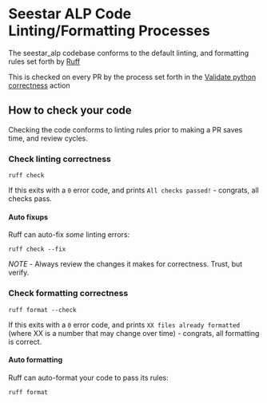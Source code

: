 # Seestar ALP Code Linting/Formatting Processes

The seestar_alp codebase conforms to the default linting, and formatting rules set forth by [Ruff](https://docs.astral.sh/ruff/)

This is checked on every PR by the process set forth in the [Validate python correctness](../.github/workflows/lint.yaml) action

## How to check your code

Checking the code conforms to linting rules prior to making a PR saves time, and review cycles.

### Check linting correctness

```
ruff check
```
If this exits with a `0` error code, and prints `All checks passed!` - congrats, all checks pass.

#### Auto fixups
Ruff can auto-fix *some* linting errors:
```
ruff check --fix
```

*NOTE* - Always review the changes it makes for correctness. Trust, but verify.


### Check formatting correctness
```
ruff format --check
```
If this exits with a `0` error code, and prints `XX files already formatted` (where XX is a number that may change over time) - congrats, all formatting is correct.

#### Auto formatting
Ruff can auto-format your code to pass its rules:
```
ruff format
```

